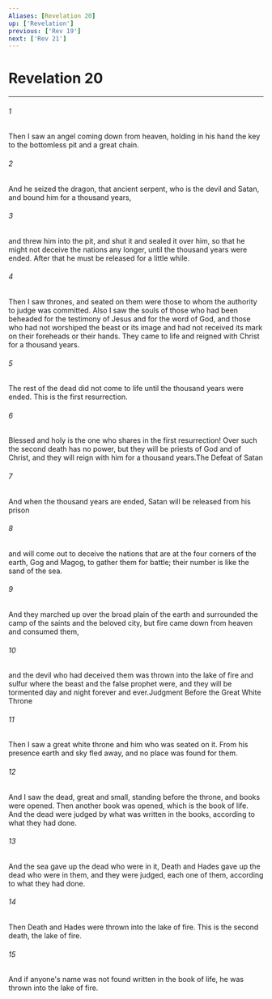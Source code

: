 ```yaml
---
Aliases: [Revelation 20]
up: ['Revelation']
previous: ['Rev 19']
next: ['Rev 21']
---
```

# Revelation 20
***



###### 1 
Then I saw an angel coming down from heaven, holding in his hand the key to the bottomless pit and a great chain. 

###### 2 
And he seized the dragon, that ancient serpent, who is the devil and Satan, and bound him for a thousand years, 

###### 3 
and threw him into the pit, and shut it and sealed it over him, so that he might not deceive the nations any longer, until the thousand years were ended. After that he must be released for a little while. 

###### 4 
Then I saw thrones, and seated on them were those to whom the authority to judge was committed. Also I saw the souls of those who had been beheaded for the testimony of Jesus and for the word of God, and those who had not worshiped the beast or its image and had not received its mark on their foreheads or their hands. They came to life and reigned with Christ for a thousand years. 

###### 5 
The rest of the dead did not come to life until the thousand years were ended. This is the first resurrection. 

###### 6 
Blessed and holy is the one who shares in the first resurrection! Over such the second death has no power, but they will be priests of God and of Christ, and they will reign with him for a thousand years.The Defeat of Satan 

###### 7 
And when the thousand years are ended, Satan will be released from his prison 

###### 8 
and will come out to deceive the nations that are at the four corners of the earth, Gog and Magog, to gather them for battle; their number is like the sand of the sea. 

###### 9 
And they marched up over the broad plain of the earth and surrounded the camp of the saints and the beloved city, but fire came down from heaven and consumed them, 

###### 10 
and the devil who had deceived them was thrown into the lake of fire and sulfur where the beast and the false prophet were, and they will be tormented day and night forever and ever.Judgment Before the Great White Throne 

###### 11 
Then I saw a great white throne and him who was seated on it. From his presence earth and sky fled away, and no place was found for them. 

###### 12 
And I saw the dead, great and small, standing before the throne, and books were opened. Then another book was opened, which is the book of life. And the dead were judged by what was written in the books, according to what they had done. 

###### 13 
And the sea gave up the dead who were in it, Death and Hades gave up the dead who were in them, and they were judged, each one of them, according to what they had done. 

###### 14 
Then Death and Hades were thrown into the lake of fire. This is the second death, the lake of fire. 

###### 15 
And if anyone's name was not found written in the book of life, he was thrown into the lake of fire.
